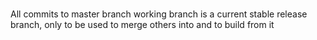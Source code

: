 #

All commits to master branch
working branch is a current stable release branch, only to be used to merge others into and to build from it
